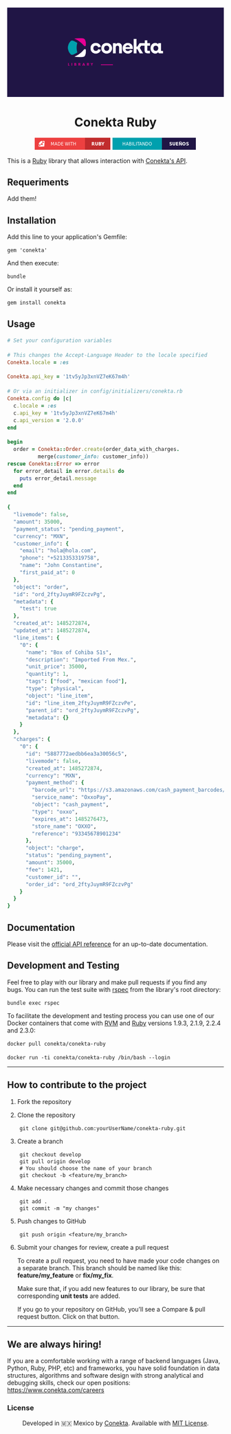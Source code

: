 <div align="center">

![banner](readme_files/banner.png)

 # Conekta Ruby

![ruby badge](readme_files/ruby-badge.png)
![conekta badge](readme_files/conekta-badge.png)

</div>

This is a [Ruby](https://www.ruby-lang.org/) library that allows interaction with [Conekta's API](https://api.conekta.io).

## Requeriments

Add them!

## Installation

Add this line to your application's Gemfile:

    gem 'conekta'

And then execute:

    bundle

Or install it yourself as:

    gem install conekta

## Usage
```ruby
# Set your configuration variables

# This changes the Accept-Language Header to the locale specified
Conekta.locale = :es

Conekta.api_key = '1tv5yJp3xnVZ7eK67m4h'

# Or via an initializer in config/initializers/conekta.rb
Conekta.config do |c|
  c.locale = :es
  c.api_key = '1tv5yJp3xnVZ7eK67m4h'
  c.api_version = '2.0.0'
end

begin
  order = Conekta::Order.create(order_data_with_charges.
          merge(customer_info: customer_info))
rescue Conekta::Error => error
  for error_detail in error.details do
    puts error_detail.message
  end
end

{
  "livemode": false,
  "amount": 35000,
  "payment_status": "pending_payment",
  "currency": "MXN",
  "customer_info": {
    "email": "hola@hola.com",
    "phone": "+5213353319758",
    "name": "John Constantine",
    "first_paid_at": 0
  },
  "object": "order",
  "id": "ord_2ftyJuymR9FZczvPg",
  "metadata": {
    "test": true
  },
  "created_at": 1485272874,
  "updated_at": 1485272874,
  "line_items": {
    "0": {
      "name": "Box of Cohiba S1s",
      "description": "Imported From Mex.",
      "unit_price": 35000,
      "quantity": 1,
      "tags": ["food", "mexican food"],
      "type": "physical",
      "object": "line_item",
      "id": "line_item_2ftyJuymR9FZczvPe",
      "parent_id": "ord_2ftyJuymR9FZczvPg",
      "metadata": {}
    }
  },
  "charges": {
    "0": {
      "id": "5887772aedbb6ea3a30056c5",
      "livemode": false,
      "created_at": 1485272874,
      "currency": "MXN",
      "payment_method": {
        "barcode_url": "https://s3.amazonaws.com/cash_payment_barcodes/sandbox_reference.png",
        "service_name": "OxxoPay",
        "object": "cash_payment",
        "type": "oxxo",
        "expires_at": 1485276473,
        "store_name": "OXXO",
        "reference": "93345678901234"
      },
      "object": "charge",
      "status": "pending_payment",
      "amount": 35000,
      "fee": 1421,
      "customer_id": "",
      "order_id": "ord_2ftyJuymR9FZczvPg"
    }
  }
}
```

## Documentation

Please visit the [official API reference](https://developers.conekta.com/api) for an up-to-date documentation.

Development and Testing
-----------------------
Feel free to play with our library and make pull requests if you find any bugs.
You can run the test suite with [rspec](https://github.com/rspec/rspec-rails) from the library's root directory:

```shell
bundle exec rspec
```

To facilitate the development and testing process you can use one of our Docker containers that come with [RVM](https://github.com/rvm/rvm) and [Ruby](https://www.ruby-lang.org/) versions 1.9.3, 2.1.9, 2.2.4 and 2.3.0:

```shell
docker pull conekta/conekta-ruby

docker run -ti conekta/conekta-ruby /bin/bash --login
```

***

## How to contribute to the project

1. Fork the repository

2. Clone the repository
```
    git clone git@github.com:yourUserName/conekta-ruby.git
```
3. Create a branch
```
    git checkout develop
    git pull origin develop
    # You should choose the name of your branch
    git checkout -b <feature/my_branch>
```
4. Make necessary changes and commit those changes
```
    git add .
    git commit -m "my changes"
```
5. Push changes to GitHub
```
    git push origin <feature/my_branch>
```
6. Submit your changes for review, create a pull request

   To create a pull request, you need to have made your code changes on a separate branch. This branch should be named like this: **feature/my_feature** or **fix/my_fix**.

   Make sure that, if you add new features to our library, be sure that corresponding **unit tests** are added.

   If you go to your repository on GitHub, you’ll see a Compare & pull request button. Click on that button.

***

## We are always hiring!

If you are a comfortable working with a range of backend languages (Java, Python, Ruby, PHP, etc) and frameworks, you have solid foundation in data structures, algorithms and software design with strong analytical and debugging skills, check our open positions: https://www.conekta.com/careers

### License

<div align="center">

Developed in :mexico: Mexico by [Conekta](https://www.conekta.com). Available with [MIT License](LICENSE).

</div>
